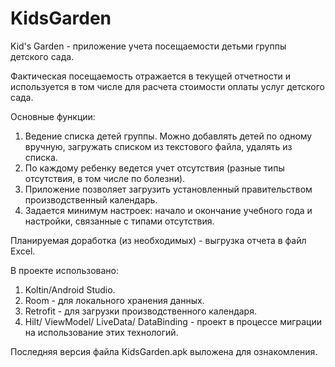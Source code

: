# KidsGarden
Kid's Garden - приложение учета посещаемости детьми группы детского сада.

Фактическая посещаемость отражается в текущей отчетности и используется в том числе для расчета стоимости оплаты услуг детского сада.

Основные функции:
1. Ведение списка детей группы. Можно добавлять детей по одному вручную, загружать списком из текстового файла, удалять из списка.
2. По каждому ребенку ведется учет отсутствия (разные типы отсутствия, в том числе по болезни).
3. Приложение позволяет загрузить установленный правительством производственный календарь.
4. Задается минимум настроек: начало и окончание учебного года и настройки, связанные с типами отсутствия.

Планируемая доработка (из необходимых) - выгрузка отчета в файл Excel.


В проекте использовано:
1. Koltin/Android Studio.
2. Room - для локального хранения данных.
3. Retrofit - для загрузки производственного календаря.
4. Hilt/ ViewModel/ LiveData/ DataBinding - проект в процессе миграции на использование этих технологий.

Последняя версия файла KidsGarden.apk выложена для ознакомления.
